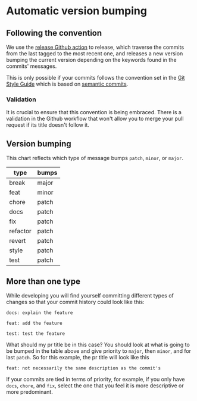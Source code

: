 # Automatic version bumping

## Following the convention

We use the [release Github action](https://github.com/decentraland/catalyst/actions/workflows/release.yml) to release, which traverse the commits from the last tagged to the most recent one, and releases a new version bumping the current version depending on the keywords found in the commits' messages.

This is only possible if your commits follows the convention set in the [Git Style Guide](https://github.com/decentraland/adr/blob/main/docs/ADR-6-git-style-guide.md) which is based on [semantic commits](https://sparkbox.com/foundry/semantic_commit_messages).

### Validation

 It is crucial to ensure that this convention is being embraced. There is a validation in the Github workflow that won't allow you to merge your pull request if its title doesn't follow it.

## Version bumping

This chart reflects which type of message bumps `patch`, `minor`, or `major`.

| type      | bumps |
| --------- | ----- |
| break     | major |
| feat      | minor |
| chore     | patch |
| docs      | patch |
| fix       | patch |
| refactor  | patch |
| revert    | patch |
| style     | patch |
| test      | patch |

## More than one type

While developing you will find yourself committing different types of changes so that your commit history could look like this:

```
docs: explain the feature
```
```
feat: add the feature
```
```
test: test the feature
```

What should my pr title be in this case? You should look at what is going to be bumped in the table above and give priority to `major`, then `minor`, and for last `patch`. So for this example, the pr title will look like this

```
feat: not necessarily the same description as the commit's
```

If your commits are tied in terms of priority, for example, if you only have `docs`, `chore`, and `fix`, select the one that you feel it is more descriptive or more predominant.
